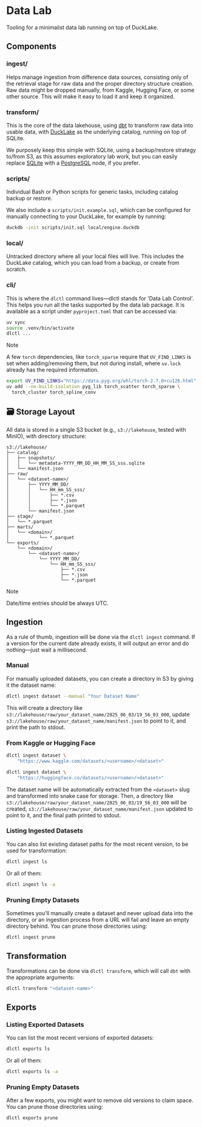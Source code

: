 # Data Lab

Tooling for a minimalist data lab running on top of DuckLake.


## Components

### ingest/

Helps manage ingestion from difference data sources, consisting only of the retrieval stage for raw data and the proper directory structure creation. Raw data might be dropped manually, from Kaggle, Hugging Face, or some other source. This will make it easy to load it and keep it organized.

### transform/

This is the core of the data lakehouse, using [dbt](https://docs.getdbt.com/) to transform raw data into usable data, with [DuckLake](https://ducklake.select/) as the underlying catalog, running on top of SQLite.

We purposely keep this simple with SQLite, using a backup/restore strategy to/from S3, as this assumes exploratory lab work, but you can easily replace [SQLite](https://ducklake.select/docs/stable/duckdb/usage/choosing_a_catalog_database#sqlite) with a [PostgreSQL](https://ducklake.select/docs/stable/duckdb/usage/choosing_a_catalog_database#postgresql) node, if you prefer.

### scripts/

Individual Bash or Python scripts for generic tasks, including catalog backup or restore.

We also include a `scripts/init.example.sql`, which can be configured for manually connecting to your DuckLake, for example by running:

```bash
duckdb -init scripts/init.sql local/engine.duckdb
```

### local/

Untracked directory where all your local files will live. This includes the DuckLake catalog, which you can load from a backup, or create from scratch.

### cli/

This is where the `dlctl` command lives—dlctl stands for 'Data Lab Control'. This helps you run all the tasks supported by the data lab package. It is available as a script under `pyproject.toml` that can be accessed via:

```bash
uv sync
source .venv/bin/activate
dlctl ...
```

> [!NOTE]
> A few `torch` dependencies, like `torch_sparse` require that `UV_FIND_LINKS` is set
> when adding/removing them, but not during install, where `uv.lock` already has the
> required information.
>
> ```bash
> export UV_FIND_LINKS="https://data.pyg.org/whl/torch-2.7.0+cu126.html"
> uv add --no-build-isolation pyg_lib torch_scatter torch_sparse \
>   torch_cluster torch_spline_conv
> ```


## 🗃️ Storage Layout

All data is stored in a single S3 bucket (e.g., `s3://lakehouse`, tested with MinIO), with directory structure:

```
s3://lakehouse/
├── catalog/
│   ├── snapshots/
│   │   └── metadata-YYYY_MM_DD_HH_MM_SS_sss.sqlite
│   └── manifest.json
├── raw/
│   └── <dataset-name>/
│       ├── YYYY_MM_DD/
│       │   └── HH_mm_SS_sss/
│       │       ├── *.csv
│       │       ├── *.json
│       │       └── *.parquet
│       └── manifest.json
├── stage/
│   └── *.parquet
├── marts/
│   └── <domain>/
│           └── *.parquet
└── exports/
    └── <domain>/
        └── <dataset-name>/
            └── YYYY_MM_DD/
                └── HH_mm_SS_sss/
                    ├── *.csv
                    ├── *.json
                    └── *.parquet
```

> [!NOTE]
> Date/time entries should be always UTC.

## Ingestion

As a rule of thumb, ingestion will be done via the `dlctl ingest` command. If a version for the current date already exists, it will output an error and do nothing—just wait a millisecond.

### Manual

For manually uploaded datasets, you can create a directory in S3 by giving it the dataset name:

```bash
dlctl ingest dataset --manual "Your Dataset Name"
```

This will create a directory like `s3://lakehouse/raw/your_dataset_name/2025_06_03/19_56_03_000`, update `s3://lakehouse/raw/your_dataset_name/manifest.json` to point to it, and print the path to stdout.

### From Kaggle or Hugging Face

```bash
dlctl ingest dataset \
    "https://www.kaggle.com/datasets/<username>/<dataset>"

dlctl ingest dataset \
    "https://huggingface.co/datasets/<username>/<dataset>"
```

The dataset name will be automatically extracted from the `<dataset>` slug and transformed into snake case for storage. Then, a directory like `s3://lakehouse/raw/your_dataset_name/2025_06_03/19_56_03_000` will be created, `s3://lakehouse/raw/your_dataset_name/manifest.json` updated to point to it, and the final path printed to stdout.

### Listing Ingested Datasets

You can also list existing dataset paths for the most recent version, to be used for transformation:

```bash
dlctl ingest ls
```

Or all of them:

```bash
dlctl ingest ls -a
```

### Pruning Empty Datasets

Sometimes you'll manually create a dataset and never upload data into the directory, or an ingestion process from a URL will fail and leave an empty directory behind. You can prune those directories using:

```bash
dlctl ingest prune
```

## Transformation

Transformations can be done via `dlctl transform`, which will call `dbt` with the appropriate arguments:

```bash
dlctl transform "<dataset-name>"
```

## Exports

### Listing Exported Datasets

You can list the most recent versions of exported datasets:

```bash
dlctl exports ls
```

Or all of them:

```bash
dlctl exports ls -a
```

### Pruning Empty Datasets

After a few exports, you might want to remove old versions to claim space. You can prune those directories using:

```bash
dlctl exports prune
```
